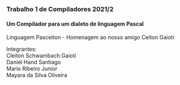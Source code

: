 ### Trabalho 1 de Compiladores 2021/2
#### Um Compilador para um dialeto de linguagem Pascal

Linguagem Pasceiton - Homenagem ao nosso amigo Ceiton Gaioti   

Integrantes:   
Cleiton Schwambach Gaioti   
Daniel Hand Santiago      
Mario Ribeiro Junior   
Mayara da Silva Oliveira   
